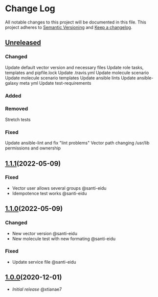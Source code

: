 # Change Log

All notable changes to this project will be documented in this file.
This project adheres to [Semantic Versioning](http://semver.org/) and [Keep a changelog](https://github.com/olivierlacan/keep-a-changelog).

## [Unreleased](https://github.com/idealista/vector_role/tree/develop)
### Changed
Update default vector version and necessary files
Update role tasks, templates and pipfile.lock
Update .travis.yml
Update molecule scenario
Update molecule scenario templates
Update ansible lints
Update ansible-galaxy meta yml
Update test-requirements
### Added
### Removed
Stretch tests
### Fixed
Update ansible-lint and fix "lint problems"
Vector path changing /usr/lib permissions and ownership
## [1.1.1](https://github.com/idealista/vector_role/tree/1.1.0)(2022-05-09)
### Fixed

- Vector user allows several groups @santi-eidu
- Idempotence test works @santi-eidu
## [1.1.0](https://github.com/idealista/vector_role/tree/1.1.0)(2022-05-09)
### Changed

- New vector version @santi-eidu
- New molecule test with new formating @santi-eidu
### Fixed
- Update service file @santi-eidu
## [1.0.0](https://github.com/idealista/vector_role/tree/1.0.0)(2020-12-01)
- *Initial release* @xtianae7
